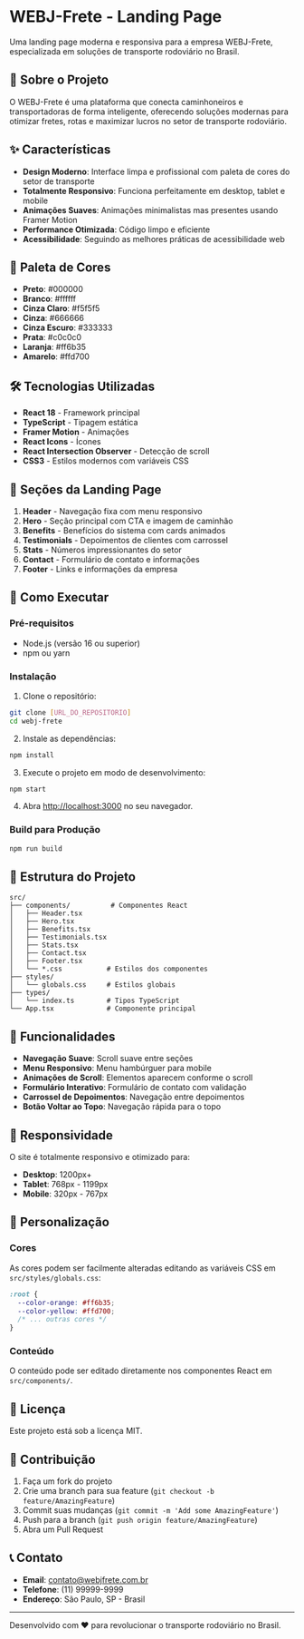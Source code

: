 # WEBJ-Frete - Landing Page

Uma landing page moderna e responsiva para a empresa WEBJ-Frete, especializada em soluções de transporte rodoviário no Brasil.

## 🚛 Sobre o Projeto

O WEBJ-Frete é uma plataforma que conecta caminhoneiros e transportadoras de forma inteligente, oferecendo soluções modernas para otimizar fretes, rotas e maximizar lucros no setor de transporte rodoviário.

## ✨ Características

- **Design Moderno**: Interface limpa e profissional com paleta de cores do setor de transporte
- **Totalmente Responsivo**: Funciona perfeitamente em desktop, tablet e mobile
- **Animações Suaves**: Animações minimalistas mas presentes usando Framer Motion
- **Performance Otimizada**: Código limpo e eficiente
- **Acessibilidade**: Seguindo as melhores práticas de acessibilidade web

## 🎨 Paleta de Cores

- **Preto**: #000000
- **Branco**: #ffffff
- **Cinza Claro**: #f5f5f5
- **Cinza**: #666666
- **Cinza Escuro**: #333333
- **Prata**: #c0c0c0
- **Laranja**: #ff6b35
- **Amarelo**: #ffd700

## 🛠️ Tecnologias Utilizadas

- **React 18** - Framework principal
- **TypeScript** - Tipagem estática
- **Framer Motion** - Animações
- **React Icons** - Ícones
- **React Intersection Observer** - Detecção de scroll
- **CSS3** - Estilos modernos com variáveis CSS

## 📱 Seções da Landing Page

1. **Header** - Navegação fixa com menu responsivo
2. **Hero** - Seção principal com CTA e imagem de caminhão
3. **Benefits** - Benefícios do sistema com cards animados
4. **Testimonials** - Depoimentos de clientes com carrossel
5. **Stats** - Números impressionantes do setor
6. **Contact** - Formulário de contato e informações
7. **Footer** - Links e informações da empresa

## 🚀 Como Executar

### Pré-requisitos

- Node.js (versão 16 ou superior)
- npm ou yarn

### Instalação

1. Clone o repositório:
```bash
git clone [URL_DO_REPOSITORIO]
cd webj-frete
```

2. Instale as dependências:
```bash
npm install
```

3. Execute o projeto em modo de desenvolvimento:
```bash
npm start
```

4. Abra [http://localhost:3000](http://localhost:3000) no seu navegador.

### Build para Produção

```bash
npm run build
```

## 📁 Estrutura do Projeto

```
src/
├── components/          # Componentes React
│   ├── Header.tsx
│   ├── Hero.tsx
│   ├── Benefits.tsx
│   ├── Testimonials.tsx
│   ├── Stats.tsx
│   ├── Contact.tsx
│   ├── Footer.tsx
│   └── *.css           # Estilos dos componentes
├── styles/
│   └── globals.css     # Estilos globais
├── types/
│   └── index.ts        # Tipos TypeScript
└── App.tsx             # Componente principal
```

## 🎯 Funcionalidades

- **Navegação Suave**: Scroll suave entre seções
- **Menu Responsivo**: Menu hambúrguer para mobile
- **Animações de Scroll**: Elementos aparecem conforme o scroll
- **Formulário Interativo**: Formulário de contato com validação
- **Carrossel de Depoimentos**: Navegação entre depoimentos
- **Botão Voltar ao Topo**: Navegação rápida para o topo

## 📱 Responsividade

O site é totalmente responsivo e otimizado para:
- **Desktop**: 1200px+
- **Tablet**: 768px - 1199px
- **Mobile**: 320px - 767px

## 🔧 Personalização

### Cores
As cores podem ser facilmente alteradas editando as variáveis CSS em `src/styles/globals.css`:

```css
:root {
  --color-orange: #ff6b35;
  --color-yellow: #ffd700;
  /* ... outras cores */
}
```

### Conteúdo
O conteúdo pode ser editado diretamente nos componentes React em `src/components/`.

## 📄 Licença

Este projeto está sob a licença MIT.

## 👥 Contribuição

1. Faça um fork do projeto
2. Crie uma branch para sua feature (`git checkout -b feature/AmazingFeature`)
3. Commit suas mudanças (`git commit -m 'Add some AmazingFeature'`)
4. Push para a branch (`git push origin feature/AmazingFeature`)
5. Abra um Pull Request

## 📞 Contato

- **Email**: contato@webjfrete.com.br
- **Telefone**: (11) 99999-9999
- **Endereço**: São Paulo, SP - Brasil

---

Desenvolvido com ❤️ para revolucionar o transporte rodoviário no Brasil.
